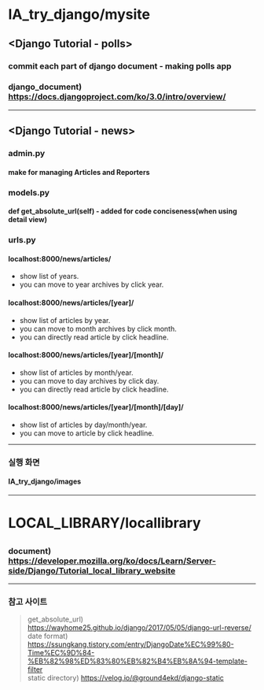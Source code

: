 # IA_try_django/mysite
## <Django Tutorial - polls>
  ### commit each part of django document - making polls app
  ### django_document) https://docs.djangoproject.com/ko/3.0/intro/overview/
  
<hr>

## <Django Tutorial - news>
  
### admin.py
#### make for managing Articles and Reporters
### models.py
#### def get_absolute_url(self) - added for code conciseness(when using detail view) <br> 
### urls.py
#### localhost:8000/news/articles/ <br>
* show list of years. 
* you can move to year archives by click year. <br>
#### localhost:8000/news/articles/[year]/ <br> 
* show list of articles by year. <br>
* you can move to month archives by click month. <br>
* you can directly read article by click headline. <br>
#### localhost:8000/news/articles/[year]/[month]/ <br>
* show list of articles by month/year. <br>
* you can move to day archives by click day. <br>
* you can directly read article by click headline. <br>
#### localhost:8000/news/articles/[year]/[month]/[day]/ <br>
* show list of articles by day/month/year. <br>
* you can move to article by click headline. <br>

<hr>

### 실행 화면
#### IA_try_django/images

<hr>

# LOCAL_LIBRARY/locallibrary
## <catalog>
  ### document) https://developer.mozilla.org/ko/docs/Learn/Server-side/Django/Tutorial_local_library_website
  

<hr>

### 참고 사이트
>get_absolute_url) https://wayhome25.github.io/django/2017/05/05/django-url-reverse/ <br>
>date format) https://ssungkang.tistory.com/entry/DjangoDate%EC%99%80-Time%EC%9D%84-%EB%82%98%ED%83%80%EB%82%B4%EB%8A%94-template-filter <br>
>static directory) https://velog.io/@ground4ekd/django-static
